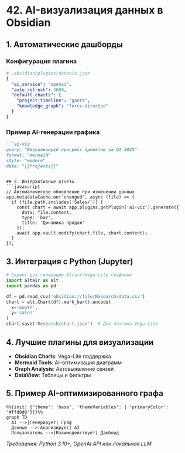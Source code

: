 # 42. AI-визуализация данных в Obsidian

## 1. Автоматические дашборды
### Конфигурация плагина
```yaml
# .obsidian/plugins/dataviz.json
{
  "ai_service": "openai",
  "auto_refresh": 3600,
  "default_charts": {
    "project_timeline": "gantt",
    "knowledge_graph": "force-directed"
  }
}
```

### Пример AI-генерации графика
```markdown
```ai-viz
query: "Визуализируй прогресс проектов за Q2 2025"
format: "mermaid"
style: "modern"
data: "[[Projects]]"
```
```

## 2. Интерактивные отчеты
```javascript
// Автоматическое обновление при изменении данных
app.metadataCache.on('changed', async (file) => {
  if (file.path.includes('Sales/')) {
    const chart = await app.plugins.getPlugin('ai-viz').generate({
      data: file.content,
      type: 'bar',
      title: 'Динамика продаж'
    });
    await app.vault.modify(chart.file, chart.content);
  }
});
```

## 3. Интеграция с Python (Jupyter)
```python
# Скрипт для генерации Altair/Vega-Lite графиков
import altair as alt
import pandas as pd

df = pd.read_csv('obsidian://file/Research/data.csv')
chart = alt.Chart(df).mark_bar().encode(
  x='month',
  y='sales'
)
chart.save('Research/chart.json')  # Для плагина Vega-Lite
```

## 4. Лучшие плагины для визуализации
- **Obsidian Charts**: Vega-Lite поддержка
- **Mermaid Tools**: AI-оптимизация диаграмм
- **Graph Analysis**: Автовыявление связей
- **DataView**: Таблицы и фильтры

## 5. Пример AI-оптимизированного графа
```mermaid
%%{init: {'theme': 'base', 'themeVariables': { 'primaryColor': '#ffd8d8'}}}%%
graph TD
  AI -->|Генерирует| Граф
  Данные -->|Анализирует| AI
  Пользователь -->|Взаимодействует| Дашборд
```

*Требования: Python 3.10+, OpenAI API или локальная LLM*